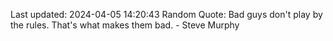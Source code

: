 Last updated: 2024-04-05 14:20:43
Random Quote: Bad guys don't play by the rules. That's what makes them bad. - Steve Murphy
